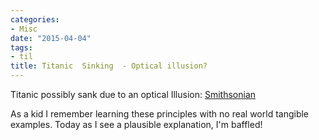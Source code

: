 ```yaml
---
categories:
- Misc
date: "2015-04-04"
tags:
- til
title: Titanic  Sinking  - Optical illusion?
---
```


Titanic possibly sank due to an optical Illusion: [Smithsonian](http://www.smithsonianmag.com/science-nature/did-the-titanic-sink-because-of-an-optical-illusion-102040309/)

As a kid I remember learning these principles with no real world tangible examples. Today as I see a plausible explanation, I'm baffled!
